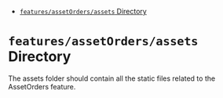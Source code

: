 <!-- START doctoc generated TOC please keep comment here to allow auto update -->
<!-- DON'T EDIT THIS SECTION, INSTEAD RE-RUN doctoc TO UPDATE -->

- [`features/assetOrders/assets` Directory](#featuresassetordersassets-directory)

<!-- END doctoc generated TOC please keep comment here to allow auto update -->

# `features/assetOrders/assets` Directory

The assets folder should contain all the static files related to the AssetOrders feature.
